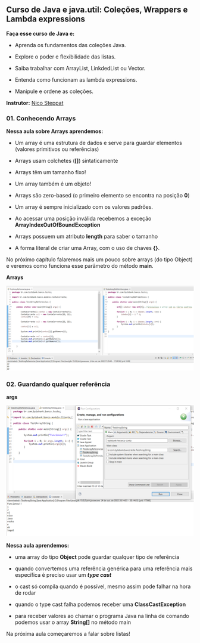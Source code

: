 ## Curso de Java e java.util: Coleções, Wrappers e Lambda expressions

**Faça esse curso de Java e:**

- Aprenda os fundamentos das coleções Java.

- Explore o poder e flexibilidade das listas.

- Saiba trabalhar com ArrayList, LinkdedList ou Vector.

- Entenda como funcionam as lambda expressions.

- Manipule e ordene as coleções.

**Instrutor:**
[Nico Steppat](https://github.com/steppat)

### 01. Conhecendo Arrays

**Nessa aula sobre Arrays aprendemos:**

- Um array é uma estrutura de dados e serve para guardar elementos (valores primitivos ou referências)

- Arrays usam colchetes (**[]**) sintaticamente

- Arrays têm um tamanho fixo!

- Um array também é um objeto!

- Arrays são zero-based (o primeiro elemento se encontra na posição **0**)

- Um array é sempre inicializado com os valores padrões.

- Ao acessar uma posição inválida recebemos a exceção **ArrayIndexOutOfBoundException**

- Arrays possuem um atributo **length** para saber o tamanho

- A forma literal de criar uma Array, com o uso de chaves **{}**.

No próximo capítulo falaremos mais um pouco sobre arrays (do tipo Object) e veremos como funciona esse parâmetro do método **main**.

**Arrays**

![Arrays](./imgs/prints/Arrays.png)

### 02. Guardando qualquer referência

**args**

![args](./imgs/prints/args.png)

**Nessa aula aprendemos:**

- uma array do tipo **Object** pode guardar qualquer tipo de referência

- quando convertemos uma referência genérica para uma referência mais específica é preciso usar um ***type cast***

- o cast só compila quando é possível, mesmo assim pode falhar na hora de rodar

- quando o type cast falha podemos receber uma **ClassCastException**

- para receber valores ao chamar o programa Java na linha de comando podemos usar o array **String[]** no método main

Na próxima aula começaremos a falar sobre listas! 